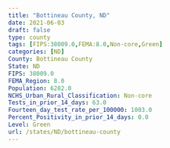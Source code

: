 ```yaml
---
title: "Bottineau County, ND"
date: 2021-06-03
draft: false
type: county
tags: [FIPS:38009.0,FEMA:8.0,Non-core,Green]
categories: [ND]
County: Bottineau County
State: ND
FIPS: 38009.0
FEMA_Region: 8.0
Population: 6282.0
NCHS_Urban_Rural_Classification: Non-core
Tests_in_prior_14_days: 63.0
Fourteen_day_test_rate_per_100000: 1003.0
Percent_Positivity_in_prior_14_days: 0.0
Level: Green
url: /states/ND/bottineau-county
---
```



